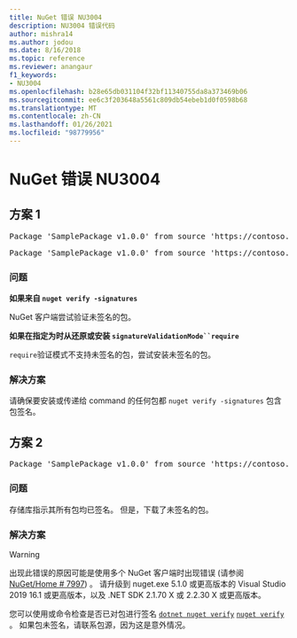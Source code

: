 ```yaml
---
title: NuGet 错误 NU3004
description: NU3004 错误代码
author: mishra14
ms.author: jodou
ms.date: 8/16/2018
ms.topic: reference
ms.reviewer: anangaur
f1_keywords:
- NU3004
ms.openlocfilehash: b28e65db031104f32bf11340755da8a373469b06
ms.sourcegitcommit: ee6c3f203648a5561c809db54ebeb1d0f0598b68
ms.translationtype: MT
ms.contentlocale: zh-CN
ms.lasthandoff: 01/26/2021
ms.locfileid: "98779956"
---
```

# <a name="nuget-error-nu3004"></a>NuGet 错误 NU3004

## <a name="scenario-1"></a>方案 1

<pre>Package 'SamplePackage v1.0.0' from source 'https://contoso.com/index.json': The package is not signed.</pre>
<pre>Package 'SamplePackage v1.0.0' from source 'https://contoso.com/index.json': signatureValidationMode is set to require, so packages are allowed only if signed by trusted signers; however, this package is unsigned.</pre>

### <a name="issue"></a>问题

**如果来自 `nuget verify -signatures`**

NuGet 客户端尝试验证未签名的包。

**如果在指定为时从还原或安装 `signatureValidationMode``require`**

`require`验证模式不支持未签名的包，尝试安装未签名的包。

### <a name="solution"></a>解决方案

请确保要安装或传递给 command 的任何包都 `nuget verify -signatures` 包含包签名。

## <a name="scenario-2"></a>方案 2

<pre>Package 'SamplePackage v1.0.0' from source 'https://contoso.com/index.json': This repository indicated that all its packages are repository signed; however, this package is unsigned.</pre>

### <a name="issue"></a>问题

存储库指示其所有包均已签名。 但是，下载了未签名的包。

### <a name="solution"></a>解决方案

> [!Warning]
> 出现此错误的原因可能是使用多个 NuGet 客户端时出现错误 (请参阅 [NuGet/Home # 7997](https://github.com/NuGet/Home/issues/7997)) 。 请升级到 nuget.exe 5.1.0 或更高版本的 Visual Studio 2019 16.1 或更高版本，以及 .NET SDK 2.1.70 X 或 2.2.30 X 或更高版本。

您可以使用或命令检查是否已对包进行签名 [`dotnet nuget verify`](/dotnet/core/tools/dotnet-nuget-verify.md) [`nuget verify`](../cli-reference/cli-ref-verify.md) 。 如果包未签名，请联系包源，因为这是意外情况。
